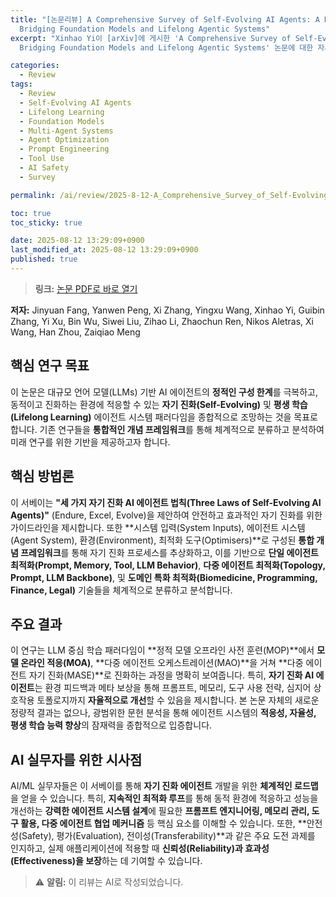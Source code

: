 ```yaml
---
title: "[논문리뷰] A Comprehensive Survey of Self-Evolving AI Agents: A New Paradigm
  Bridging Foundation Models and Lifelong Agentic Systems"
excerpt: "Xinhao Yi이 [arXiv]에 게시한 'A Comprehensive Survey of Self-Evolving AI Agents: A New Paradigm
  Bridging Foundation Models and Lifelong Agentic Systems' 논문에 대한 자세한 리뷰입니다."

categories:
  - Review
tags:
  - Review
  - Self-Evolving AI Agents
  - Lifelong Learning
  - Foundation Models
  - Multi-Agent Systems
  - Agent Optimization
  - Prompt Engineering
  - Tool Use
  - AI Safety
  - Survey

permalink: /ai/review/2025-8-12-A_Comprehensive_Survey_of_Self-Evolving_AI_Agents_A_New_Paradigm_Bridging_Foundation_Models_and_Lifelong_Agentic_Systems/

toc: true
toc_sticky: true

date: 2025-08-12 13:29:09+0900
last_modified_at: 2025-08-12 13:29:09+0900
published: true
---
```

> **링크:** [논문 PDF로 바로 열기](https://arxiv.org/abs/2508.07407)

**저자:** Jinyuan Fang, Yanwen Peng, Xi Zhang, Yingxu Wang, Xinhao Yi, Guibin Zhang, Yi Xu, Bin Wu, Siwei Liu, Zihao Li, Zhaochun Ren, Nikos Aletras, Xi Wang, Han Zhou, Zaiqiao Meng



## 핵심 연구 목표
이 논문은 대규모 언어 모델(LLMs) 기반 AI 에이전트의 **정적인 구성 한계**를 극복하고, 동적이고 진화하는 환경에 적응할 수 있는 **자기 진화(Self-Evolving)** 및 **평생 학습(Lifelong Learning)** 에이전트 시스템 패러다임을 종합적으로 조망하는 것을 목표로 합니다. 기존 연구들을 **통합적인 개념 프레임워크**를 통해 체계적으로 분류하고 분석하여 미래 연구를 위한 기반을 제공하고자 합니다.

## 핵심 방법론
이 서베이는 **"세 가지 자기 진화 AI 에이전트 법칙(Three Laws of Self-Evolving AI Agents)"** (Endure, Excel, Evolve)을 제안하여 안전하고 효과적인 자기 진화를 위한 가이드라인을 제시합니다. 또한 **시스템 입력(System Inputs), 에이전트 시스템(Agent System), 환경(Environment), 최적화 도구(Optimisers)**로 구성된 **통합 개념 프레임워크**를 통해 자기 진화 프로세스를 추상화하고, 이를 기반으로 **단일 에이전트 최적화(Prompt, Memory, Tool, LLM Behavior)**, **다중 에이전트 최적화(Topology, Prompt, LLM Backbone)**, 및 **도메인 특화 최적화(Biomedicine, Programming, Finance, Legal)** 기술들을 체계적으로 분류하고 분석합니다.

## 주요 결과
이 연구는 LLM 중심 학습 패러다임이 **정적 모델 오프라인 사전 훈련(MOP)**에서 **모델 온라인 적응(MOA)**, **다중 에이전트 오케스트레이션(MAO)**을 거쳐 **다중 에이전트 자기 진화(MASE)**로 진화하는 과정을 명확히 보여줍니다. 특히, **자기 진화 AI 에이전트**는 환경 피드백과 메타 보상을 통해 프롬프트, 메모리, 도구 사용 전략, 심지어 상호작용 토폴로지까지 **자율적으로 개선**할 수 있음을 제시합니다. 본 논문 자체의 새로운 정량적 결과는 없으나, 광범위한 문헌 분석을 통해 에이전트 시스템의 **적응성, 자율성, 평생 학습 능력 향상**의 잠재력을 종합적으로 입증합니다.

## AI 실무자를 위한 시사점
AI/ML 실무자들은 이 서베이를 통해 **자기 진화 에이전트** 개발을 위한 **체계적인 로드맵**을 얻을 수 있습니다. 특히, **지속적인 최적화 루프**를 통해 동적 환경에 적응하고 성능을 개선하는 **강력한 에이전트 시스템 설계**에 필요한 **프롬프트 엔지니어링, 메모리 관리, 도구 활용, 다중 에이전트 협업 메커니즘** 등 핵심 요소를 이해할 수 있습니다. 또한, **안전성(Safety), 평가(Evaluation), 전이성(Transferability)**과 같은 주요 도전 과제를 인지하고, 실제 애플리케이션에 적용할 때 **신뢰성(Reliability)과 효과성(Effectiveness)을 보장**하는 데 기여할 수 있습니다.

> ⚠️ **알림:** 이 리뷰는 AI로 작성되었습니다.